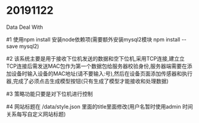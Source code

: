 # 20191122
 Data Deal With
 
 #1 使用npm install 安装node依赖项(需要额外安装mysql2模块 npm install --save mysql2)
 
 #2 该系统主要是用于接收下位机发送的数据和空下位机,采用TCP连接,建立立TCP连接后需发送MAC包作为第一个数据包给服务器校验身份,服务器端需要在添加设备时输入设备的MAC地址(请不要输入:号),然后在设备页面添加传感器和执行器,完成了必须点击生成模型按钮(只有生成了模型才能接收和处理数据)
 
 #3 策略功能只要是对下位机进行控制
 
 #4 网站标题在 /data/style.json 里面的title里面修改(用户名暂时使用admin 时间关系每写自定义网站标题)
